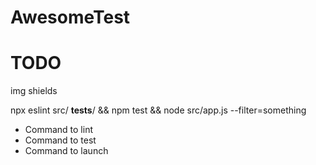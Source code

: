 # AwesomeTest

# TODO
img shields

npx eslint src/ __tests__/ && npm test && node src/app.js --filter=something

- Command to lint
- Command to test
- Command to launch